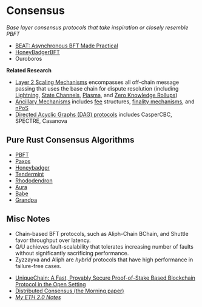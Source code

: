 # Consensus

*Base layer consensus protocols that take inspiration or closely resemble PBFT*
* [BEAT: Asynchronous BFT Made Practical](./BEAT.md)
* [HoneyBadgerBFT](./HoneyBadgerBFT.md)
* Ouroboros

**Related Research**
* [Layer 2 Scaling Mechanisms](./Consensus/L2) encompasses all off-chain message passing that uses the base chain for dispute resolution (including [Lightning](./Consensus/L2/lightning.md), [State Channels](./Consensus/L2/statechannel.md), [Plasma](./Consensus/L2/plasma.md), and [Zero Knowledge Rollups](./rollups.md))
* [Ancillary Mechanisms](./Consensus/ancillary) includes [fee](./Consensus/ancillary/fee.md) structures, [finality mechanisms](./Consensus/ancillary/finality.md), and [nPoS](./Consensus/ancillary/nPoS.md)
* [Directed Acyclic Graphs (DAG) protocols](./Consensus/DAG) includes CasperCBC, SPECTRE, Casanova

## Pure Rust Consensus Algorithms
* [PBFT](https://github.com/losfair/pbft-rs)
* [Paxos](https://github.com/nwtnni/paxos)
* [Honeybadger](https://github.com/rphmeier/honeybadger)
* [Tendermint](https://github.com/paritytech/parity-ethereum/pull/9980/files)
* [Rhododendron](https://github.com/paritytech/rhododendron)
* [Aura](https://github.com/paritytech/substrate/tree/master/core/consensus/aura)
* [Babe](https://github.com/paritytech/substrate/tree/master/core/consensus/babe)
* [Grandpa](https://github.com/paritytech/finality-grandpa)

## Misc Notes

* Chain-based BFT protocols, such as Aliph-Chain BChain, and Shuttle favor throughput over latency.
* Q/U achieves fault-scalability that tolerates increasing number of faults without significantly sacrificing performance.
* Zyzzayva and Aliph are *hybrid* protocols that have high performance in failure-free cases.

<!--## Async Helpers
* *[`jonhoo/faktory-rs`](https://github.com/jonhoo/faktory-rs)* -- Rust bindings for Faktory clients and workers (may be useful for coding `async helpers`)
* tomusdr's pull request for off-chain workers
* Joe's project as a reference for optimal interaction -->

* [UniqueChain: A Fast, Provably Secure Proof-of-Stake Based Blockchain Protocol in the Open Setting](https://eprint.iacr.org/2019/456)
* [Distributed Consensus (the Morning paper)](https://blog.acolyer.org/2019/05/07/distributed-consensus-revised-part-i/)
* *[My ETH 2.0 Notes](https://github.com/4meta5/notes/blob/master/Blockchain/Ethereum/Serenity.md)*
